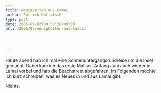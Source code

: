 ```yaml
---
title: Neuigkeiten aus Lamai
author: Patrick Kollitsch
type: post
date: 2006-09-03T09:30:20+00:00
url: /2006/09/neuigkeiten-aus-lamai/




---
```

Heute abend hab ich mal eine Sonnenuntergangsrundreise um die Insel gemacht. Dabei kam ich das erste Mal seit Anfang Juni auch wieder in Lamai vorbei und hab die Beachstreet abgefahren. Im Folgenden möchte ich kurz schreiben, was es Neues in und aus Lamai gibt.

Nichts.
